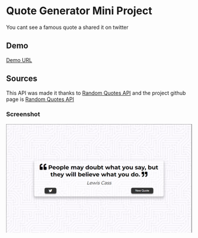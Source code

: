 # Quote Generator Mini Project
You cant see a famous quote a shared it on twitter

## Demo
[Demo URL](https://joeypy.github.io/Quote-Generator/)

## Sources
This API was made it thanks to [Random Quotes API](https://api.quotable.io/random) and the project github page  is [Random Quotes API](https://github.com/lukePeavey/quotable)


### Screenshot
![Image](screenshot.png)

